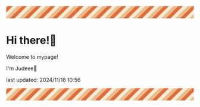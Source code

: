 <!-- Header image -->
<img src="./pokemon/pokemon_2.png" width="1000">

# Hi there!👋

Welcome to mypage!

I'm Judeee🐷

last updated: 2024/11/18 10:56

<!-- Footer image -->
<img src="./pokemon/pokemon_2.png" width="1000">
